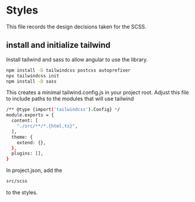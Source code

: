 # Styles

This file records the design decisions taken for the SCSS.


## install and initialize tailwind
Install tailwind and sass to allow angular to use the library.

```bash
npm install -D tailwindcss postcss autoprefixer
npx tailwindcss init
npm install -D sass
```

This creates a minimal tailwind.config.js in your project root. Adjust this file to include paths to the modules
that will use tailwind
```bash
/** @type {import('tailwindcss').Config} */
module.exports = {
  content: [
    "./src/**/*.{html,ts}",  
  ],
  theme: {
    extend: {},
  },
  plugins: [],
}
```

In project.json, add the 
```bash
src/scss
````
to the styles.